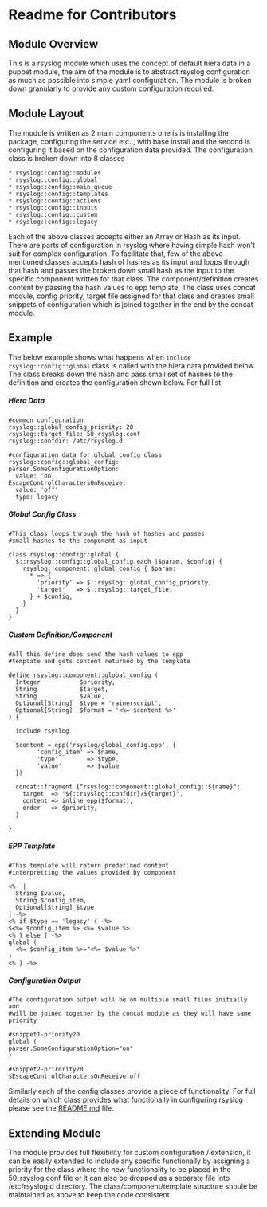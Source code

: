 # Readme for Contributors

## Module Overview
  This is a rsyslog module which uses the concept of default hiera data in a
  puppet module, the aim of the module is to abstract rsyslog configuration as
  much as possible into simple yaml configuration. The module is broken down
  granularly to provide any custom configuration required.

## Module Layout
  The module is written as 2 main components one is is installing the package,
  configuring the service etc.., with base install and the second is configuring
  it based on the configuration data provided. The configuration
  class is broken down into 8 classes

  ```
  * rsyslog::config::modules
  * rsyslog::config::global
  * rsyslog::config::main_queue
  * rsyslog::config::templates
  * rsyslog::config::actions
  * rsyslog::config::inputs
  * rsyslog::config::custom
  * rsyslog::config::legacy
  ```

  Each of the above classes accepts either an Array or Hash as its input. There
  are parts of configuration in rsyslog where having simple hash won't suit for
  complex configuration. To facilitate that, few of the above mentioned classes
  accepts hash of hashes as its input and loops through that hash and passes
  the broken down small hash as the input to the specific component written for
  that class. The component/definition creates content by passing the hash values
  to epp template. The class uses concat module, config priority, target file
  assigned for that class and creates small snippets of configuration which is
  joined together in the end by the concat module.

## Example
  The below example shows what happens when `include rsyslog::config::global` class
  is called with the hiera data provided below. The class breaks down the hash
  and pass small set of hashes to the definition and creates the configuration shown
  below. For full list

##### Hiera Data
  ```
  #common configuration
  rsyslog::global_config_priority: 20
  rsyslog::target_file: 50_rsyslog.conf
  rsyslog::confdir: /etc/rsyslog.d

  #configuration data for global_config class
  rsyslog::config::global_config:
  parser.SomeConfigurationOption:
    value: 'on'
  EscapeControlCharactersOnReceive:
    value: 'off'
    type: legacy
  ```

##### Global Config Class
  ```
  #This class loops through the hash of hashes and passes
  #small hashes to the component as input

  class rsyslog::config::global {
    $::rsyslog::config::global_config.each |$param, $config| {
      rsyslog::component::global_config { $param:
        * => {
          'priority' => $::rsyslog::global_config_priority,
          'target'   => $::rsyslog::target_file,
        } + $config,
      }
    }
  }
  ```

##### Custom Definition/Component
  ```
  #All this define does send the hash values to epp
  #template and gets content returned by the template

  define rsyslog::component::global_config (
    Integer           $priority,
    String            $target,
    String            $value,
    Optional[String]  $type = 'rainerscript',
    Optional[String]  $format = '<%= $content %>'
  ) {

    include rsyslog

    $content = epp('rsyslog/global_config.epp', {
          'config_item' => $name,
          'type'        => $type,
          'value'       => $value
    })

    concat::fragment {"rsyslog::component::global_config::${name}":
      target  => "${::rsyslog::confdir}/${target}",
      content => inline_epp($format),
      order   => $priority,
    }

  }
  ```

##### EPP Template
  ```
  #This template will return predefined content
  #interpretting the values provided by component

  <%- |
    String $value,
    String $config_item,
    Optional[String] $type
  | -%>
  <% if $type == 'legacy' { -%>
  $<%= $config_item %> <%= $value %>
  <% } else { -%>
  global (
    <%= $config_item %>="<%= $value %>"
  )
  <% } -%>
  ```

##### Configuration Output
  ```
  #The configuration output will be on multiple small files initially and
  #will be joined together by the concat module as they will have same priority

  #snippet1-priority20
  global (
  parser.SomeConfigurationOption="on"
  )

  #snippet2-prirority20
  $EscapeControlCharactersOnReceive off
  ```
  Similarly each of the config classes provide a piece of functionality.
  For full details on which class provides what functionally in configuring
  rsyslog please see the [README.md](../master/README.md) file.

## Extending Module
  The module provides full flexibility for custom configuration / extension,
  it can be easily extended to include any specific functionally by assigning
  a priority for the class where the new functionality to be placed in the
  50_rsyslog.conf file or it can also be dropped as a separate file into
  /etc/rsyslog.d directory. The class/component/template structure shoule
  be maintained as above to keep the code consistent.
